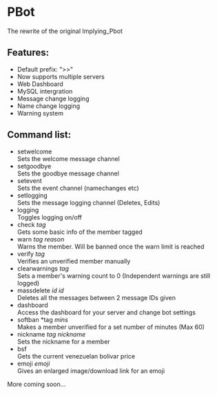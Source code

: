 # PBot
The rewrite of the original Implying_Pbot

## Features:
- Default prefix: ">>"
- Now supports multiple servers
- Web Dashboard
- MySQL intergration
- Message change logging
- Name change logging
- Warning system

## Command list:
- setwelcome  
Sets the welcome message channel
- setgoodbye  
Sets the goodbye message channel
- setevent  
Sets the event channel (namechanges etc)
- setlogging  
Sets the message logging channel (Deletes, Edits)
- logging  
Toggles logging on/off
- check *tag*  
Gets some basic info of the member tagged
- warn *tag* *reason*  
Warns the member. Will be banned once the warn limit is reached
- verify *tag*  
Verifies an unverified member manually
- clearwarnings *tag*  
Sets a member's warning count to 0 (Independent warnings are still logged)
- massdelete *id* *id*  
Deletes all the messages between 2 message IDs given
- dashboard  
Access the dashboard for your server and change bot settings
- softban *tag *mins*  
Makes a member unverified for a set number of minutes (Max 60)
- nickname *tag* *nickname*  
Sets the nickname for a member
- bsf  
Gets the current venezuelan bolivar price
- emoji *emoji*  
Gives an enlarged image/download link for an emoji

More coming soon...
